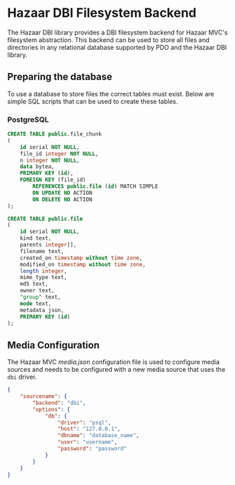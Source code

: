 # Hazaar DBI Filesystem Backend

The Hazaar DBI library provides a DBI filesystem backend for Hazaar MVC's filesystem abstraction.  This backend can be used to
store all files and directories in any relational database supported by PDO and the Hazaar DBI library.

## Preparing the database

To use a database to store files the correct tables must exist.  Below are simple SQL scripts that can be used to create these tables.

### PostgreSQL

```sql
CREATE TABLE public.file_chunk
(
    id serial NOT NULL,
    file_id integer NOT NULL,
    n integer NOT NULL,
    data bytea,
    PRIMARY KEY (id),
    FOREIGN KEY (file_id)
        REFERENCES public.file (id) MATCH SIMPLE
        ON UPDATE NO ACTION
        ON DELETE NO ACTION
);

CREATE TABLE public.file
(
    id serial NOT NULL,
    kind text,
    parents integer[],
    filename text,
    created_on timestamp without time zone,
    modified_on timestamp without time zone,
    length integer,
    mime_type text,
    md5 text,
    owner text,
    "group" text,
    mode text,
    metadata json,
    PRIMARY KEY (id)
);
```

## Media Configuration

The Hazaar MVC *media.json* configuration file is used to configure media sources and needs to be configured with a new media source
that uses the `dbi` driver.

```json
{
    "sourcename": {
        "backend": "dbi",
        "options": {
            "db": {
                "driver": "psql",
                "host": "127.0.0.1",
                "dbname": "database_name",
                "user": "username",
                "password": "password"
            }
        }
    }
}
```